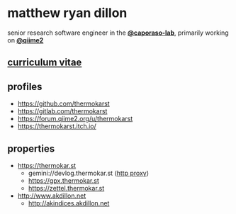 # matthew ryan dillon

senior research software engineer in the
[**@caporaso-lab**](https://github.com/caporaso-lab), primarily working on
[**@qiime2**](https://github.com/qiime2)

## [curriculum vitae](https://docs.google.com/document/d/e/2PACX-1vSSAGQWRA5yENXD6BwuTDY1EAMEMws4RcxfkW6wa8Y3jddS4d0C3go4-0mJO-94FHi1X_zRg8w-Cplp/pub)

## profiles

- https://github.com/thermokarst
- https://gitlab.com/thermokarst
- https://forum.qiime2.org/u/thermokarst
- https://thermokarst.itch.io/

## properties

- https://thermokar.st
  - gemini://devlog.thermokar.st ([http proxy](https://portal.mozz.us/gemini/devlog.thermokar.st))
  - https://gpx.thermokar.st
  - https://zettel.thermokar.st
- http://www.akdillon.net
  - http://akindices.akdillon.net

